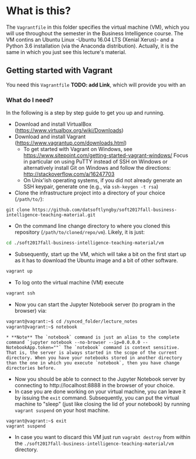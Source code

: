 # What is this?

The `Vagrantfile` in this folder specifies the virtual machine (VM), which you will use throughout the semester in the Business Intelligence course. The VM contins an Ubuntu Linux -Ubuntu 16.04 LTS (Xenial Xerus)- and a Python 3.6 installation (via the Anaconda distribution). Actually, it is the same in which you just see this lecture's material.

## Getting started with Vagrant

You need this `Vagrantfile` **TODO: add Link**, which will provide you with an 

### What do I need?

In the following is a step by step guide to get you up and running.

  * Download and install VirtualBox (https://www.virtualbox.org/wiki/Downloads)
  * Download and install Vagrant (https://www.vagrantup.com/downloads.html)
    * To get started with Vagrant on Windows, see https://www.sitepoint.com/getting-started-vagrant-windows/ Focus in particular on using PuTTY instead of SSH on Windows
or alternatively install Git on Windows and follow the directions: http://stackoverflow.com/a/16247703
    * On Unix'ish operating systems, if you did not already generate an SSH keypair, generate one (e.g., via `ssh-keygen -t rsa`)
  * Clone the infrastructure project into a directory of your choice (`/path/to/`):

  ```
  git clone https://github.com/datsoftlyngby/soft2017fall-business-intelligence-teaching-material.git 
  ```

  * On the command line change directory to where you cloned this repository (`/path/to/cloned/repo/vm`). Likely, it is just:
  ```bash
  cd ./soft2017fall-business-intelligence-teaching-material/vm
  ```
  * Subsequently, start up the VM, which will take a bit on the first start up as it has to download the Ubuntu image and a bit of other software.
  ```bash
  vagrant up
  ```
  * To log onto the virtual machine (VM) execute
  ```bash
  vagrant ssh
  ```
  * Now you can start the Jupyter Notebook server (to program in the browser) via:
  ```bash
  vagrant@vagrant:~$ cd /synced_folder/lecture_notes
vagrant@vagrant:~$ notebook
  ```
    * **Note** The `notebook` command is just an alias to the complete command `jupyter notebook --no-browser --ip=0.0.0.0 --NotebookApp.token=""` The `notebook` command is context sensitive. That is, the server is always started in the scope of the current directory. When you have your notebooks stored in another directory than the one in which you execute `notebook`, then you have change directories before.
    
  * Now you should be able to connect to the Jupyter Notebook server by connecting to http://localhost:8888 in the browser of your choice. 
  * In case you are done working on your virtual machine, you can leave it by issuing the `exit` command. Subsequently, you can put the virtual machine to "sleep" (just like closing the lid of your notebook) by running `vagrant suspend` on your host machine.

  ```
  vagrant@vagrant:~$ exit
vagrant suspend
  ```

  * In case you want to discard this VM just run `vagrabt destroy` from within the `./soft2017fall-business-intelligence-teaching-material/vm` directory.